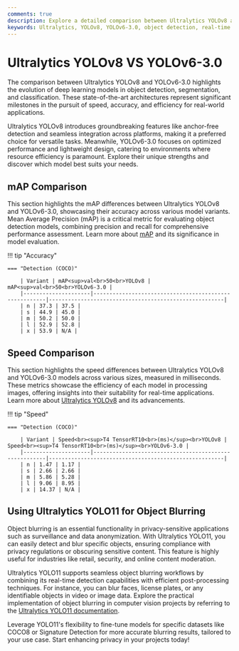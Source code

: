 ```yaml
---
comments: true  
description: Explore a detailed comparison between Ultralytics YOLOv8 and YOLOv6-3.0, highlighting advancements in object detection, real-time AI applications, and edge AI deployment. Discover how these models perform in terms of speed, accuracy, and versatility for cutting-edge computer vision tasks.  
keywords: Ultralytics, YOLOv8, YOLOv6-3.0, object detection, real-time AI, edge AI, computer vision, model comparison
---
```


# Ultralytics YOLOv8 VS YOLOv6-3.0

The comparison between Ultralytics YOLOv8 and YOLOv6-3.0 highlights the evolution of deep learning models in object detection, segmentation, and classification. These state-of-the-art architectures represent significant milestones in the pursuit of speed, accuracy, and efficiency for real-world applications.

Ultralytics YOLOv8 introduces groundbreaking features like anchor-free detection and seamless integration across platforms, making it a preferred choice for versatile tasks. Meanwhile, YOLOv6-3.0 focuses on optimized performance and lightweight design, catering to environments where resource efficiency is paramount. Explore their unique strengths and discover which model best suits your needs.


## mAP Comparison

This section highlights the mAP differences between Ultralytics YOLOv8 and YOLOv6-3.0, showcasing their accuracy across various model variants. Mean Average Precision (mAP) is a critical metric for evaluating object detection models, combining precision and recall for comprehensive performance assessment. Learn more about [mAP](https://www.ultralytics.com/glossary/mean-average-precision-map) and its significance in model evaluation.


!!! tip "Accuracy"

	=== "Detection (COCO)"

		| Variant | mAP<sup>val<br>50<br>YOLOv8 | mAP<sup>val<br>50<br>YOLOv6-3.0 |
		|---------------------|-------------------------------------------------------|-------------------------------------------------------|
		| n | 37.3 | 37.5 |
		| s | 44.9 | 45.0 |
		| m | 50.2 | 50.0 |
		| l | 52.9 | 52.8 |
		| x | 53.9 | N/A |
		

## Speed Comparison

This section highlights the speed differences between Ultralytics YOLOv8 and YOLOv6-3.0 models across various sizes, measured in milliseconds. These metrics showcase the efficiency of each model in processing images, offering insights into their suitability for real-time applications. Learn more about [Ultralytics YOLOv8](https://docs.ultralytics.com/models/yolov8/) and its advancements.


!!! tip "Speed"

	=== "Detection (COCO)"

		| Variant | Speed<br><sup>T4 TensorRT10<br>(ms)</sup><br>YOLOv8 | Speed<br><sup>T4 TensorRT10<br>(ms)</sup><br>YOLOv6-3.0 |
		|---------------------|-------------------------------------------------------|-------------------------------------------------------|
		| n | 1.47 | 1.17 |
		| s | 2.66 | 2.66 |
		| m | 5.86 | 5.28 |
		| l | 9.06 | 8.95 |
		| x | 14.37 | N/A |

## Using Ultralytics YOLO11 for Object Blurring

Object blurring is an essential functionality in privacy-sensitive applications such as surveillance and data anonymization. With Ultralytics YOLO11, you can easily detect and blur specific objects, ensuring compliance with privacy regulations or obscuring sensitive content. This feature is highly useful for industries like retail, security, and online content moderation.

Ultralytics YOLO11 supports seamless object blurring workflows by combining its real-time detection capabilities with efficient post-processing techniques. For instance, you can blur faces, license plates, or any identifiable objects in video or image data. Explore the practical implementation of object blurring in computer vision projects by referring to the [Ultralytics YOLO11 documentation](https://docs.ultralytics.com/).

Leverage YOLO11's flexibility to fine-tune models for specific datasets like COCO8 or Signature Detection for more accurate blurring results, tailored to your use case. Start enhancing privacy in your projects today!
